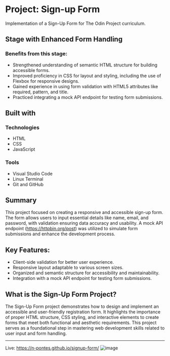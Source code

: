 # Project: Sign-up Form

Implementation of a Sign-Up Form for The Odin Project curriculum.

## Stage with Enhanced Form Handling
### Benefits from this stage:

+ Strengthened understanding of semantic HTML structure for building accessible forms.
+ Improved proficiency in CSS for layout and styling, including the use of Flexbox for responsive designs.
+ Gained experience in using form validation with HTML5 attributes like required, pattern, and title.
+ Practiced integrating a mock API endpoint for testing form submissions.

## Built with
### Technologies
+ HTML
+ CSS
+ JavaScript

### Tools
+ Visual Studio Code
+ Linux Terminal
+ Git and GitHub

## Summary

This project focused on creating a responsive and accessible sign-up form. The form allows users to input essential details like name, email, and password, with validation ensuring data accuracy and usability. A mock API endpoint (https://httpbin.org/post) was utilized to simulate form submissions and enhance the development process.

## Key Features:

+ Client-side validation for better user experience.
+ Responsive layout adaptable to various screen sizes.
+ Organized and semantic structure for accessibility and maintainability.
+ Integration with a mock API endpoint for testing form submissions.

## What is the Sign-Up Form Project?

The Sign-Up Form project demonstrates how to design and implement an accessible and user-friendly registration form. It highlights the importance of proper HTML structure, CSS styling, and interactive elements to create forms that meet both functional and aesthetic requirements. This project serves as a foundational step in mastering web development skills related to user input and form handling.

---------------------------
Live: https://n-pontes.github.io/signup-form/
![image](https://github.com/user-attachments/assets/467150e3-4b77-484c-8c70-494772bd91d8)

